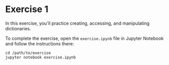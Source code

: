 # Exercise 1

In this exercise, you'll practice creating, accessing, and manipulating dictionaries.

To complete the exercise, open the `exercise.ipynb` file in Jupyter Notebook and follow the instructions there:

```
cd /path/to/exercise
jupyter notebook exercise.ipynb
```
